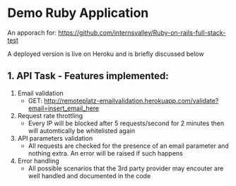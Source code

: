 # Demo Ruby Application

An apporach for: https://github.com/internsvalley/Ruby-on-rails-full-stack-test

A deployed version is live on Heroku and is briefly discussed below

## 1. API Task - Features implemented:
1. Email validation
   * GET: http://remoteplatz-emailvalidation.herokuapp.com/validate?email=insert_email_here
2. Request rate throttling
   * Every IP will be blocked after 5 requests/second for 2 minutes then will automtically be whitelisted again
3. API parameters validation
   * All requests are checked for the presence of an email parameter and nothing extra. An error will be raised if such happens
4. Error handling
   * All possible scenarios that the 3rd party provider may encouter are well handled and documented in the code



